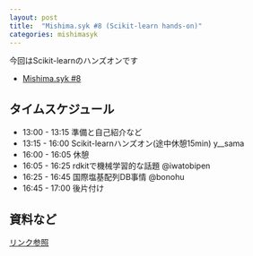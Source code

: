 ```yaml
---
layout: post
title:  "Mishima.syk #8 (Scikit-learn hands-on)"
categories: mishimasyk
---
```


今回はScikit-learnのハンズオンです

- [Mishima.syk #8](https://connpass.com/event/29258/)

## タイムスケジュール

- 13:00 - 13:15	準備と自己紹介など	
- 13:15 - 16:00	Scikit-learnハンズオン(途中休憩15min)	y__sama
- 16:00 - 16:05	休憩	
- 16:05 - 16:25	rdkitで機械学習的な話題	@iwatobipen
- 16:25 - 16:45	国際塩基配列DB事情	@bonohu
- 16:45 - 17:00	後片付け	

## 資料など

[リンク参照](https://connpass.com/event/29258/presentation/)



